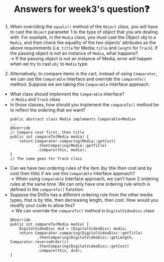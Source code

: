 <h1 align="center"> Answers for week3's question❓</h1>

1. When overriding the `equals()` method of the `Object` class, you will have to cast the `Object` parameter 1 to the type of object that you are dealing with. For example, in the `Media` class, you must cast the Object obj to a `Media`, and then check the equality of the two objects’ attributes as the above requirements (i.e. `title` for Media; `title` and `length` for `Track`). If the passing object is not an instance of `Media`, what happens?  
&rarr; If the passing object is not an instance of Media, error will happen when we try to cast <code>obj</code> to <code>Media</code> type.


2. Alternatively, to compare items in the cart, instead of using `Comparator`, we can use the `Comparable` interface and override the `compareTo()` method. Suppose we are taking this `Comparable` interface approach.
- What class should implement the `Comparable` interface?  
&rarr; `Media` and `Track` class
- In those classes, how should you implement the `compareTo()` method be to reflect the ordering that we want?
    ```
    public abstract class Media implements Comparable<Media>
    ...
    @Override
    // Compare cost first, then title
    public int compareTo(Media media) {
        return Comparator.comparing(Media::getCost)
                .thenComparing(Media::getTitle)
                .compare(this, media);
    }
    // The same goes for Track class
    ```
- Can we have two ordering rules of the item (by title then cost and by cost then title) if we use this `Comparable` interface approach?  
&rarr; When using `Comparable` interface approach, we can't have 2 ordering rules at the same time. We can only have one ordering rule which is defined in the `compareTo()` function. 
- Suppose the DVDs has a different ordering rule from the other media types, that is by title, then decreasing length, then cost. How would you modify your code to allow this?  
&rarr; We can override the `compareTo()` method in `DigitalVideoDisc` class
    ```
    @Override
    public int compareTo(Media media) {
        DigitalVideoDisc dvd = (DigitalVideoDisc) media;
        return Comparator.comparing(DigitalVideoDisc::getTitle)
                .thenComparing(DigitalVideoDisc::getLength, Comparator.reverseOrder())
                .thenComparing(DigitalVideoDisc::getCost)
                .compare(this, dvd);
    }
    ```
